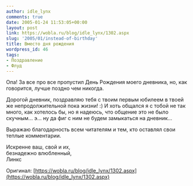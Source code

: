 ```yaml
---
author: idle_lynx
comments: true
date: 2005-01-24 11:53:05+00:00
layout: post
link: https://wobla.ru/blog/idle_lynx/1302.aspx
slug: '2005/01/instead-of-birthday'
title: Вместо дня рождения
wordpress_id: 46
tags:
- Поздравление
- Флуд
---
```


Опа! За все про все пропустил День Рождения моего дневника, но, как говорится, лучше поздно чем никогда.

Дорогой дневник, поздравляю тебя с твоим первым юбилеем в твоей же непродолжительной пока жизни! :) И хоть общался я с тобой не так много, как хотелось бы, но я надеюсь, что общение это не было скучным... э... ну да фиг с ним не будем замыкаться на дневник...

Выражаю благодарность всем читателям и тем, кто оставлял свои теплые комментарии.

Искренне ваш, свой и их,  
безнадежно влюбленный,  
Линкс

Оригинал: [https://wobla.ru/blog/idle_lynx/1302.aspx](https://wobla.ru/blog/idle_lynx/1302.aspx)
